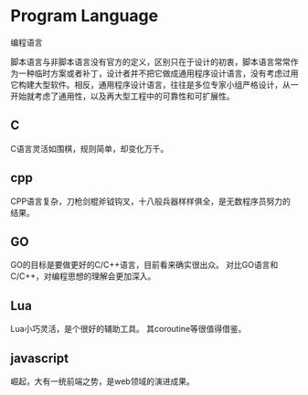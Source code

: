 # Program Language
编程语言

脚本语言与非脚本语言没有官方的定义，区别只在于设计的初衷，脚本语言常常作为一种临时方案或者补丁，设计者并不把它做成通用程序设计语言，没有考虑过用它构建大型软件。相反，通用程序设计语言，往往是多位专家小组严格设计，从一开始就考虑了通用性，以及再大型工程中的可靠性和可扩展性。

## C
C语言灵活如围棋，规则简单，却变化万千。

## cpp
CPP语言复杂，刀枪剑棍斧钺钩叉，十八般兵器样样俱全，是无数程序员努力的结果。

## GO
GO的目标是要做更好的C/C++语言，目前看来确实很出众。
对比GO语言和C/C++，对编程思想的理解会更加深入。

## Lua
Lua小巧灵活，是个很好的辅助工具。
其coroutine等很值得借鉴。

## javascript
崛起，大有一统前端之势，是web领域的演进成果。
